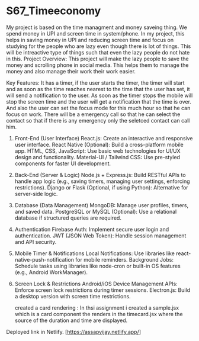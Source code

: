# S67_Timeeconomy

My project is based on the time managment and money saveing thing. We spend money in UPI and screen time in system/phone. In my project, this helps in saving money in UPI and reducing screen time and focus on studying for the people who are lazy even though there is lot of things.
This will be intreactive type of things such that even the lazy people do not hate in this.
Project Overview: This project will make the lazy people to save the money and scrolling phone in social media. This helps them to manage the money and also manage their work their work easier.

Key Features: It has a timer, if the user starts the timer, the timer will start and as soon as the time reaches nearest to the time that the user has set, it will send a notification to the user. As soon as the timer stops the mobile will stop the screen time and the user will get a notification that the time is over. And also the user can set the focus mode for this much hour so that he can focus on work. There will be a emergency call so that he can select the contact so that if there is any emergency only the seletced contact can call him.

1. Front-End (User Interface)
React.js: Create an interactive and responsive user interface.
React Native (Optional): Build a cross-platform mobile app.
HTML, CSS, JavaScript: Use basic web technologies for UI/UX design and functionality.
Material-UI / Tailwind CSS: Use pre-styled components for faster UI development.
2. Back-End (Server & Logic)
Node.js + Express.js: Build RESTful APIs to handle app logic (e.g., saving timers, managing user settings, enforcing restrictions).
Django or Flask (Optional, if using Python): Alternative for server-side logic.
3. Database (Data Management)
MongoDB: Manage user profiles, timers, and saved data.
PostgreSQL or MySQL (Optional): Use a relational database if structured queries are required.
4. Authentication
Firebase Auth: Implement secure user login and authentication.
JWT (JSON Web Token): Handle session management and API security.
5. Mobile Timer & Notifications
Local Notifications: Use libraries like react-native-push-notification for mobile reminders.
Background Jobs: Schedule tasks using libraries like node-cron or built-in OS features (e.g., Android WorkManager).
6. Screen Lock & Restrictions
Android/iOS Device Management APIs: Enforce screen lock restrictions during timer sessions.
Electron.js: Build a desktop version with screen time restrictions.

    <!-- **created card rendering :** In this assignment I created a quotes.jsx which is a card component that renders in the landing page.jsx where the source of the quote and the qoute is displayed. -->

    created a card rendering : In thsi assignment i created a sample.jsx which is a card component the renders in the timecard.jsx where the source of the duration and time are displayed.

Deployed link in Netlify.  [https://assapvijay.netlify.app/]


